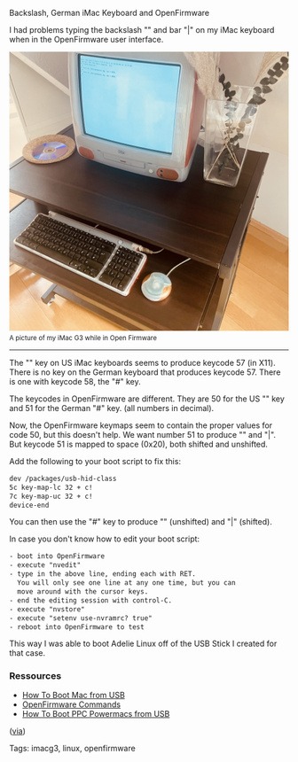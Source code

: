 Backslash, German iMac Keyboard and OpenFirmware

I had problems typing the backslash "\" and bar "|" on my iMac
keyboard when in the OpenFirmware user interface.

[![iMac G3](/images/imac_g3_ppc.jpg)](/images/imac_g3_ppc.jpg)
<small>A picture of my iMac G3 while in Open Firmware</small>

<hr>

The "\" key on US iMac keyboards seems to produce keycode 57 (in X11).
There is no key on the German keyboard that produces keycode 57.
There is one with keycode 58, the "#" key.

The keycodes in OpenFirmware are different.  They are 50 for the US
"\" key and 51 for the German "#" key.  (all numbers in decimal).

Now, the OpenFirmware keymaps seem to contain the proper values for
code 50, but this doesn't help.  We want number 51 to produce "\" and
"|".  But keycode 51 is mapped to space (0x20), both shifted and
unshifted.

Add the following to your boot script to fix this:

    dev /packages/usb-hid-class
    5c key-map-lc 32 + c!
    7c key-map-uc 32 + c!
    device-end

You can then use the "#" key to produce "\" (unshifted) and "|"
(shifted).

In case you don't know how to edit your boot script:

    - boot into OpenFirmware
    - execute "nvedit"
    - type in the above line, ending each with RET.
      You will only see one line at any one time, but you can
      move around with the cursor keys.
    - end the editing session with control-C.
    - execute "nvstore"
    - execute "setenv use-nvramrc? true"
    - reboot into OpenFirmware to test

This way I was able to boot Adelie Linux off of the USB Stick I created for that case.

### Ressources
* [How To Boot Mac from USB](https://apfelhammer.de/how-to-boot-powermac-from-usb.html)
* [OpenFirmware Commands](https://mac-classic.com/articles/open-firmware-basics/)
* [How To Boot PPC Powermacs from USB](https://www.macintoshrepository.org/articles/115-how-to-boot-ppc-powermacs-g3-g4-g5-from-a-usb-stick-or-drive-)

([via](https://lists.debian.org/debian-powerpc/1999/06/msg00017.html))

Tags: imacg3, linux, openfirmware
